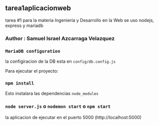 ## tarea1aplicacionweb
tarea #1 para la materia Ingeniería y Desarrollo en la Web se uso nodejs, express y mariadb

### Author : Samuel Israel Azcarraga Velazquez

### `MariaDB configuration`
la configiracion de la DB esta en  `config/db.config.js`

Para ejecutar el proyecto:

### `npm install`

Esto instalara las dependencias `node_modules`

### `node server.js` o `nodemon start` o `npm start`

la aplicacion de ejecutar en el puerto 5000 (http://localhost:5000)
